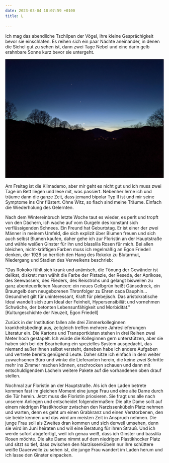 ```yaml
---
date: 2023-03-04 18:07:59 +0100
title: L

---
```

Ich mag das abendliche Tschilpen der Vögel, ihre kleine Gesprächigkeit bevor sie einschlafen. Es reihen sich ein paar Nächte aneinander, in denen die Sichel gut zu sehen ist, dann zwei Tage Nebel und eine darin gelb erahnbare Sonne kurz bevor sie untergeht.

![](/uploads/nacht-1.jpg)

Am Freitag ist die Klimademo, aber mir geht es nicht gut und ich muss zwei Tage im Bett liegen und lese mit, was passiert. Nebenher lerne ich und träume dann die ganze Zeit, dass jemand bipolar Typ II ist und mir seine Symptome ins Ohr flüstert. Ohne Witz, so flach sind meine Träume. Einfach die Wiederholung des Gelernten. 

Nach dem Wintereinbruch letzte Woche taut es wieder, es perlt und tropft von den Dächern, ich wache auf vom Gurgeln des konstant sich verflüssigenden Schnees. Ein Freund hat Geburtstag. Er ist einer der zwei Männer in meinem Umfeld, die sich explizit über Blumen freuen und sich auch selbst Blumen kaufen, daher gehe ich zur Floristin an der Hauptstraße und wähle weißen Ginster für ihn und blasslila Rosen für mich. Bei allen bleichen, nicht-kräftigen Farben muss ich regelmäßig an Egon Friedell denken, der 1928 so herrlich den Hang des Rokoko zu Blutarmut, Niedergang und Stadien des Verwelkens beschrieb:

"Das Rokoko fühlt sich krank und anämisch, die Tönung der Gewänder ist delikat, diskret: man wählt die Farbe der Pistazie, der Reseda, der Aprikose, des Seewassers, des Flieders, des Reisstrohs und gelangt bisweilen zu ganz abenteuerlichen Nuancen: ein neues Gelbgrün heißt Gänsedreck, ein Braungelb dem neugeborenen Thronfolger zu Ehren caca Dauphin... Gesundheit gilt für uninteressant, Kraft für plebejisch. Das aristokratische Ideal wandelt sich zum Ideal der Feinheit, Hypersensibiliät und vornehmen Schwäche, der betonten Lebensunfähigkeit und Morbidität."  
\[Kulturgeschichte der Neuzeit, Egon Friedell\]

Zurück in der Institution fallen alle drei Zimmerkolleginnen krankheitsbedingt aus, zeitgleich treffen mehrere Jahreslieferungen Literatur ein. Die Kartons und Transportkisten stehen in drei Reihen zwei Meter hoch gestapelt. Ich würde die Kolleginnen gern unterstützen, aber sie haben sich bei der Bearbeitung ein spezielles System ausgedacht, das niemand außer ihnen selbst versteht, daneben habe ich andere Aufgaben und vertrete bereits genügend Leute. Daher sitze ich einfach in dem weiter zuwachsenen Büro und winke die Lieferanten herein, die keine zwei Schritte mehr ins Zimmer machen können, erschrocken schauen und dann mit entschuldigendem Lächeln weitere Pakete auf die vorhandenen oben drauf stellen.  
  
Nochmal zur Floristin an der Hauptstraße. Als ich den Laden betrete kommen fast im gleichen Moment eine junge Frau und eine alte Dame durch die Tür herein. Jetzt muss die Floristin priosieren. Sie fragt uns alle nach unserem Anliegen und entscheidet folgendermaßen: Die alte Dame sollt auf einem niedrigen Plastikhocker zwischen den Narzissenkübeln Platz nehmen und warten, denn es geht um einen Grabkranz und einen Verstorbenen, den sie beide kennen und das wird am meisten Zeit in Anspruch nehmen. Die junge Frau soll als Zweites dran kommen und sich derweil umsehen, denn sie wird im Juni heiraten und will eine Beratung für ihren Strauß. Und ich werde sofort abgefertigt, weil ich genau weiß, dass ich Ginster und basslila Rosen möchte. Die alte Dame nimmt auf dem niedrigen Plastikhocker Platz und sitzt so tief, dass zwischen den Narzissenkübeln nur ihre schüttere weiße Dauerwelle zu sehen ist, die junge Frau wandert im Laden herum und ich lasse den Ginster einpacken. 